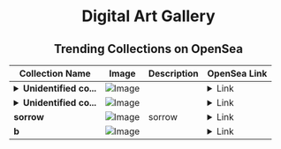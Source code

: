 <div align="center">

# Digital Art Gallery

## Trending Collections on OpenSea

| Collection Name                       | Image                                                                                     | Description                       | OpenSea Link                                                                                          |
|---------------------------------------|-------------------------------------------------------------------------------------------|-----------------------------------|--------------------------------------------------------------------------------------------------------|
| **<details><summary>Unidentified co...</summary>Unidentified contract b8396aa4-929f-4419-9595-6e9d91f8b5fb</details>** | ![Image](https://i.seadn.io/s/raw/files/a837708742ad8afcb35eb60ba787976d.jpg?w=500&auto=format?w=200&auto=format) |  | <details><summary>Link</summary>[Unidentified contract b8396aa4-929f-4419-9595-6e9d91f8b5fb](https://opensea.io/collection/unidentified-contract-b8396aa4-929f-4419-9595-6e9d)</details> |
| **<details><summary>Unidentified co...</summary>Unidentified contract 3c445ac3-cb0e-4a59-9b02-2820e739a086</details>** | ![Image](https://i.seadn.io/s/raw/files/e9acf51ddce687ccf33c485e916aec1b.jpg?w=500&auto=format?w=200&auto=format) |  | <details><summary>Link</summary>[Unidentified contract 3c445ac3-cb0e-4a59-9b02-2820e739a086](https://opensea.io/collection/unidentified-contract-3c445ac3-cb0e-4a59-9b02-2820)</details> |
| **sorrow** | ![Image](https://i.seadn.io/s/raw/files/aa3fceec947f5dae3dcbfd9a0f1933d9.png?w=500&auto=format?w=200&auto=format) | sorrow | <details><summary>Link</summary>[sorrow](https://opensea.io/collection/sorrow-18)</details> |
| **b** | ![Image](https://i.seadn.io/s/raw/files/2e51f0ced806697ab50f64bcf41b01fe.jpg?w=500&auto=format?w=200&auto=format) |  | <details><summary>Link</summary>[b](https://opensea.io/collection/b-13029)</details> |

</div>
